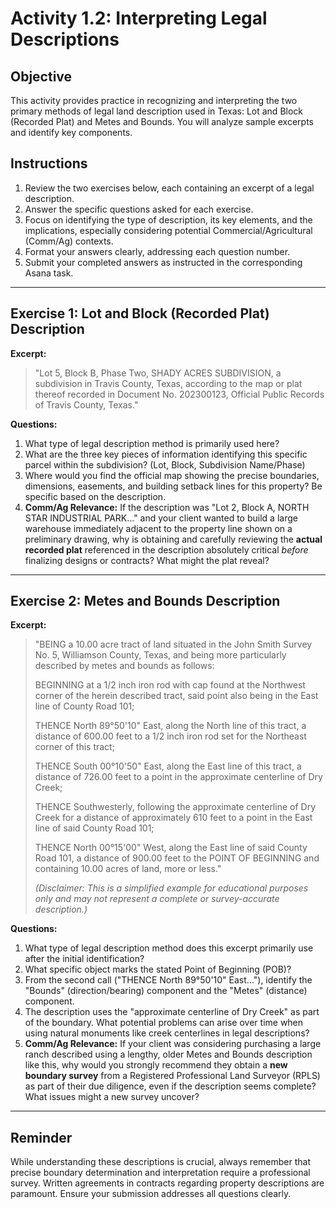 # Activity 1.2: Interpreting Legal Descriptions

## Objective

This activity provides practice in recognizing and interpreting the two primary methods of legal land description used in Texas: Lot and Block (Recorded Plat) and Metes and Bounds. You will analyze sample excerpts and identify key components.

## Instructions

1.  Review the two exercises below, each containing an excerpt of a legal description.
2.  Answer the specific questions asked for each exercise.
3.  Focus on identifying the type of description, its key elements, and the implications, especially considering potential Commercial/Agricultural (Comm/Ag) contexts.
4.  Format your answers clearly, addressing each question number.
5.  Submit your completed answers as instructed in the corresponding Asana task.

---

## Exercise 1: Lot and Block (Recorded Plat) Description

**Excerpt:**

> "Lot 5, Block B, Phase Two, SHADY ACRES SUBDIVISION, a subdivision in Travis County, Texas, according to the map or plat thereof recorded in Document No. 202300123, Official Public Records of Travis County, Texas."

**Questions:**

1.  What type of legal description method is primarily used here?
2.  What are the three key pieces of information identifying this specific parcel within the subdivision? (Lot, Block, Subdivision Name/Phase)
3.  Where would you find the official map showing the precise boundaries, dimensions, easements, and building setback lines for this property? Be specific based on the description.
4.  **Comm/Ag Relevance:** If the description was "Lot 2, Block A, NORTH STAR INDUSTRIAL PARK..." and your client wanted to build a large warehouse immediately adjacent to the property line shown on a preliminary drawing, why is obtaining and carefully reviewing the **actual recorded plat** referenced in the description absolutely critical *before* finalizing designs or contracts? What might the plat reveal?

---

## Exercise 2: Metes and Bounds Description

**Excerpt:**

> "BEING a 10.00 acre tract of land situated in the John Smith Survey No. 5, Williamson County, Texas, and being more particularly described by metes and bounds as follows:
>
> BEGINNING at a 1/2 inch iron rod with cap found at the Northwest corner of the herein described tract, said point also being in the East line of County Road 101;
>
> THENCE North 89°50'10" East, along the North line of this tract, a distance of 600.00 feet to a 1/2 inch iron rod set for the Northeast corner of this tract;
>
> THENCE South 00°10'50" East, along the East line of this tract, a distance of 726.00 feet to a point in the approximate centerline of Dry Creek;
>
> THENCE Southwesterly, following the approximate centerline of Dry Creek for a distance of approximately 610 feet to a point in the East line of said County Road 101;
>
> THENCE North 00°15'00" West, along the East line of said County Road 101, a distance of 900.00 feet to the POINT OF BEGINNING and containing 10.00 acres of land, more or less."
>
> *(Disclaimer: This is a simplified example for educational purposes only and may not represent a complete or survey-accurate description.)*

**Questions:**

1.  What type of legal description method does this excerpt primarily use after the initial identification?
2.  What specific object marks the stated Point of Beginning (POB)?
3.  From the second call ("THENCE North 89°50'10" East..."), identify the "Bounds" (direction/bearing) component and the "Metes" (distance) component.
4.  The description uses the "approximate centerline of Dry Creek" as part of the boundary. What potential problems can arise over time when using natural monuments like creek centerlines in legal descriptions?
5.  **Comm/Ag Relevance:** If your client was considering purchasing a large ranch described using a lengthy, older Metes and Bounds description like this, why would you strongly recommend they obtain a **new boundary survey** from a Registered Professional Land Surveyor (RPLS) as part of their due diligence, even if the description seems complete? What issues might a new survey uncover?

---

## Reminder

While understanding these descriptions is crucial, always remember that precise boundary determination and interpretation require a professional survey. Written agreements in contracts regarding property descriptions are paramount. Ensure your submission addresses all questions clearly.
